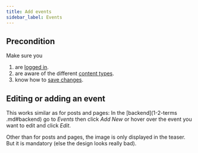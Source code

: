 ```yaml
---
title: Add events
sidebar_label: Events
---
```


## Precondition

Make sure you
1. are [logged in](2-1-login.md).
1. are aware of the different 
[content types](1-2-terms.md#content-types).
1. know how to [save changes](2-2-front.md#saving-changes).

## Editing or adding an event

This works similar as for posts and pages: In the [backend](1-2-terms
.md#backend) go to _Events_ then click _Add New_ or hover over the event you 
want to edit and click _Edit_.

Other than for posts and pages, the image is only displayed in the teaser. 
But it is mandatory (else the design looks really bad).